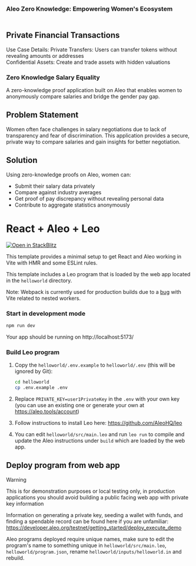 ### Aleo Zero Knowledge: Empowering Women's Ecosystem<br><br>

## Private Financial Transactions <br>
Use Case Details:
Private Transfers: Users can transfer tokens without revealing amounts or addresses<br>
Confidential Assets: Create and trade assets with hidden valuations

### Zero Knowledge Salary Equality<br>
 A zero-knowledge proof application built on Aleo that enables women to anonymously compare salaries and bridge the gender pay gap.

## Problem Statement
Women often face challenges in salary negotiations due to lack of transparency and fear of discrimination. This application provides a secure, private way to compare salaries and gain insights for better negotiation.

## Solution
Using zero-knowledge proofs on Aleo, women can:
- Submit their salary data privately
- Compare against industry averages
- Get proof of pay discrepancy without revealing personal data
- Contribute to aggregate statistics anonymously


# React + Aleo + Leo

[![Open in StackBlitz](https://developer.stackblitz.com/img/open_in_stackblitz.svg)](https://stackblitz.com/fork/github/AleoHQ/sdk/tree/testnet3/create-aleo-app/template-react)


This template provides a minimal setup to get React and Aleo working in Vite
with HMR and some ESLint rules.

This template includes a Leo program that is loaded by the web app located in
the `helloworld` directory.

Note: Webpack is currently used for production builds due to a
[bug](https://github.com/vitejs/vite/issues/13367) with Vite related to nested
workers.

### Start in development mode

```bash
npm run dev
```

Your app should be running on http://localhost:5173/

### Build Leo program

1. Copy the `helloworld/.env.example` to `helloworld/.env` (this will be ignored
   by Git):

   ```bash
   cd helloworld
   cp .env.example .env
   ```

2. Replace `PRIVATE_KEY=user1PrivateKey` in the `.env` with your own key (you
   can use an existing one or generate your own at https://aleo.tools/account)

3. Follow instructions to install Leo here: https://github.com/AleoHQ/leo

4. You can edit `helloworld/src/main.leo` and run `leo run` to compile and update the
   Aleo instructions under `build` which are loaded by the web app.

## Deploy program from web app

> [!WARNING]  
> This is for demonstration purposes or local testing only, in production applications you
> should avoid building a public facing web app with private key information

Information on generating a private key, seeding a wallet with funds, and finding a spendable record can be found here
if you are unfamiliar: https://developer.aleo.org/testnet/getting_started/deploy_execute_demo

Aleo programs deployed require unique names, make sure to edit the program's name to something unique in `helloworld/src/main.leo`, `helloworld/program.json`, rename `helloworld/inputs/helloworld.in` and rebuild.




